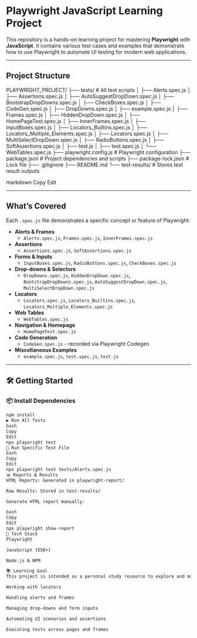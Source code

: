# Playwright JavaScript Learning Project

This repository is a hands-on learning project for mastering **Playwright** with **JavaScript**. It contains various test cases and examples that demonstrate how to use Playwright to automate UI testing for modern web applications.

---

## Project Structure

PLAYWRIGHT_PROJECT/
├── tests/ # All test scripts
│ ├── Alerts.spec.js
│ ├── Assertions.spec.js
│ ├── AutoSuggestDropDown.spec.js
│ ├── BootstrapDropDowns.spec.js
│ ├── CheckBoxes.spec.js
│ ├── CodeGen.spec.js
│ ├── DropDowns.spec.js
│ ├── example.spec.js
│ ├── Frames.spec.js
│ ├── HiddenDropDown.spec.js
│ ├── HomePageTest.spec.js
│ ├── InnerFrames.spec.js
│ ├── InputBoxes.spec.js
│ ├── Locators_Builtins.spec.js
│ ├── Locators_Multiple_Elements.spec.js
│ ├── Locators.spec.js
│ ├── MultiSelectDropDown.spec.js
│ ├── RadioButtons.spec.js
│ ├── SoftAssertions.spec.js
│ ├── test.js
│ ├── test.spec.js
│ └── WebTables.spec.js
├── playwright.config.js # Playwright configuration
├── package.json # Project dependencies and scripts
├── package-lock.json # Lock file
├── .gitignore
├── README.md
└── test-results/ # Stores test result outputs

markdown
Copy
Edit

---

## What’s Covered

Each `.spec.js` file demonstrates a specific concept or feature of Playwright:

- **Alerts & Frames**
  - `Alerts.spec.js`, `Frames.spec.js`, `InnerFrames.spec.js`
- **Assertions**
  - `Assertions.spec.js`, `SoftAssertions.spec.js`
- **Forms & Inputs**
  - `InputBoxes.spec.js`, `RadioButtons.spec.js`, `CheckBoxes.spec.js`
- **Drop-downs & Selectors**
  - `DropDowns.spec.js`, `HiddenDropDown.spec.js`, `BootstrapDropDowns.spec.js`, `AutoSuggestDropDown.spec.js`, `MultiSelectDropDown.spec.js`
- **Locators**
  - `Locators.spec.js`, `Locators_Builtins.spec.js`, `Locators_Multiple_Elements.spec.js`
- **Web Tables**
  - `WebTables.spec.js`
- **Navigation & Homepage**
  - `HomePageTest.spec.js`
- **Code Generation**
  - `CodeGen.spec.js` - recorded via Playwright Codegen
- **Miscellaneous Examples**
  - `example.spec.js`, `test.spec.js`, `test.js`

---

## 🛠 Getting Started

### 📦 Install Dependencies

```bash
npm install
▶️ Run All Tests
bash
Copy
Edit
npx playwright test
🧪 Run Specific Test File
bash
Copy
Edit
npx playwright test tests/Alerts.spec.js
📊 Reports & Results
HTML Reports: Generated in playwright-report/

Raw Results: Stored in test-results/

Generate HTML report manually:

bash
Copy
Edit
npx playwright show-report
🧰 Tech Stack
Playwright

JavaScript (ES6+)

Node.js & NPM

📚 Learning Goal
This project is intended as a personal study resource to explore and master various features of Playwright, such as:

Working with locators

Handling alerts and frames

Managing drop-downs and form inputs

Automating UI scenarios and assertions

Executing tests across pages and frames

```
